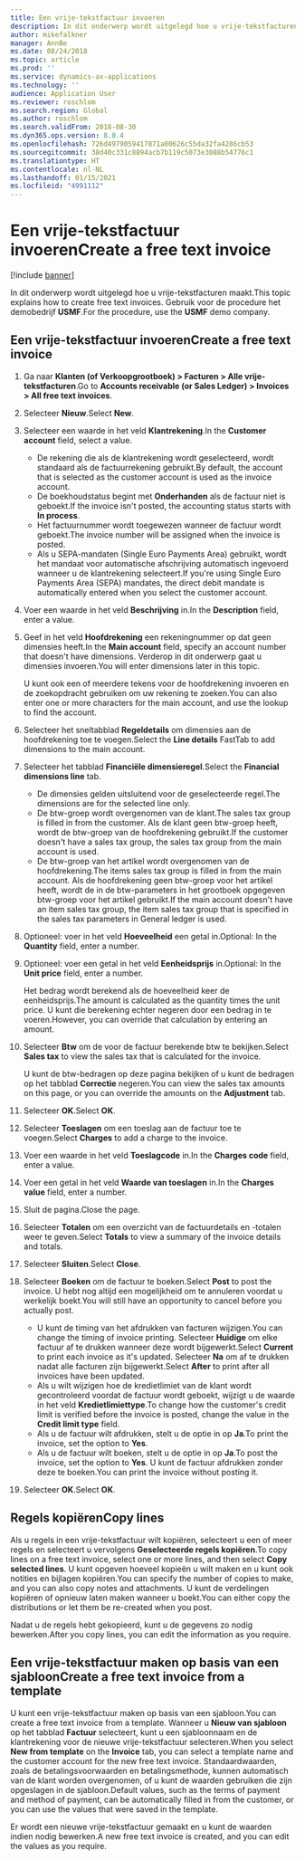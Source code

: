 ```yaml
---
title: Een vrije-tekstfactuur invoeren
description: In dit onderwerp wordt uitgelegd hoe u vrije-tekstfacturen maakt.
author: mikefalkner
manager: AnnBe
ms.date: 08/24/2018
ms.topic: article
ms.prod: ''
ms.service: dynamics-ax-applications
ms.technology: ''
audience: Application User
ms.reviewer: roschlom
ms.search.region: Global
ms.author: roschlom
ms.search.validFrom: 2018-08-30
ms.dyn365.ops.version: 8.0.4
ms.openlocfilehash: 726d4979059417871a00626c55da32fa4286cb53
ms.sourcegitcommit: 38d40c331c8894acb7b119c5073e3088b54776c1
ms.translationtype: HT
ms.contentlocale: nl-NL
ms.lasthandoff: 01/15/2021
ms.locfileid: "4991112"
---
```

# <a name="create-a-free-text-invoice"></a><span data-ttu-id="04e19-103">Een vrije-tekstfactuur invoeren</span><span class="sxs-lookup"><span data-stu-id="04e19-103">Create a free text invoice</span></span>

[!include [banner](../includes/banner.md)]

<span data-ttu-id="04e19-104">In dit onderwerp wordt uitgelegd hoe u vrije-tekstfacturen maakt.</span><span class="sxs-lookup"><span data-stu-id="04e19-104">This topic explains how to create free text invoices.</span></span> <span data-ttu-id="04e19-105">Gebruik voor de procedure het demobedrijf **USMF**.</span><span class="sxs-lookup"><span data-stu-id="04e19-105">For the procedure, use the **USMF** demo company.</span></span>

## <a name="create-a-free-text-invoice"></a><span data-ttu-id="04e19-106">Een vrije-tekstfactuur invoeren</span><span class="sxs-lookup"><span data-stu-id="04e19-106">Create a free text invoice</span></span>

1. <span data-ttu-id="04e19-107">Ga naar **Klanten (of Verkoopgrootboek) \> Facturen \> Alle vrije-tekstfacturen**.</span><span class="sxs-lookup"><span data-stu-id="04e19-107">Go to **Accounts receivable (or Sales Ledger) \> Invoices \> All free text invoices**.</span></span>
2. <span data-ttu-id="04e19-108">Selecteer **Nieuw**.</span><span class="sxs-lookup"><span data-stu-id="04e19-108">Select **New**.</span></span>
3. <span data-ttu-id="04e19-109">Selecteer een waarde in het veld **Klantrekening**.</span><span class="sxs-lookup"><span data-stu-id="04e19-109">In the **Customer account** field, select a value.</span></span>

    * <span data-ttu-id="04e19-110">De rekening die als de klantrekening wordt geselecteerd, wordt standaard als de factuurrekening gebruikt.</span><span class="sxs-lookup"><span data-stu-id="04e19-110">By default, the account that is selected as the customer account is used as the invoice account.</span></span>
    * <span data-ttu-id="04e19-111">De boekhoudstatus begint met **Onderhanden** als de factuur niet is geboekt.</span><span class="sxs-lookup"><span data-stu-id="04e19-111">If the invoice isn't posted, the accounting status starts with **In process**.</span></span>
    * <span data-ttu-id="04e19-112">Het factuurnummer wordt toegewezen wanneer de factuur wordt geboekt.</span><span class="sxs-lookup"><span data-stu-id="04e19-112">The invoice number will be assigned when the invoice is posted.</span></span>
    * <span data-ttu-id="04e19-113">Als u SEPA-mandaten (Single Euro Payments Area) gebruikt, wordt het mandaat voor automatische afschrijving automatisch ingevoerd wanneer u de klantrekening selecteert.</span><span class="sxs-lookup"><span data-stu-id="04e19-113">If you're using Single Euro Payments Area (SEPA) mandates, the direct debit mandate is automatically entered when you select the customer account.</span></span>

4. <span data-ttu-id="04e19-114">Voer een waarde in het veld **Beschrijving** in.</span><span class="sxs-lookup"><span data-stu-id="04e19-114">In the **Description** field, enter a value.</span></span>
5. <span data-ttu-id="04e19-115">Geef in het veld **Hoofdrekening** een rekeningnummer op dat geen dimensies heeft.</span><span class="sxs-lookup"><span data-stu-id="04e19-115">In the **Main account** field, specify an account number that doesn't have dimensions.</span></span> <span data-ttu-id="04e19-116">Verderop in dit onderwerp gaat u dimensies invoeren.</span><span class="sxs-lookup"><span data-stu-id="04e19-116">You will enter dimensions later in this topic.</span></span>

    <span data-ttu-id="04e19-117">U kunt ook een of meerdere tekens voor de hoofdrekening invoeren en de zoekopdracht gebruiken om uw rekening te zoeken.</span><span class="sxs-lookup"><span data-stu-id="04e19-117">You can also enter one or more characters for the main account, and use the lookup to find the account.</span></span>

6. <span data-ttu-id="04e19-118">Selecteer het sneltabblad **Regeldetails** om dimensies aan de hoofdrekening toe te voegen.</span><span class="sxs-lookup"><span data-stu-id="04e19-118">Select the **Line details** FastTab to add dimensions to the main account.</span></span>
7. <span data-ttu-id="04e19-119">Selecteer het tabblad **Financiële dimensieregel**.</span><span class="sxs-lookup"><span data-stu-id="04e19-119">Select the **Financial dimensions line** tab.</span></span>

    * <span data-ttu-id="04e19-120">De dimensies gelden uitsluitend voor de geselecteerde regel.</span><span class="sxs-lookup"><span data-stu-id="04e19-120">The dimensions are for the selected line only.</span></span>
    * <span data-ttu-id="04e19-121">De btw-groep wordt overgenomen van de klant.</span><span class="sxs-lookup"><span data-stu-id="04e19-121">The sales tax group is filled in from the customer.</span></span> <span data-ttu-id="04e19-122">Als de klant geen btw-groep heeft, wordt de btw-groep van de hoofdrekening gebruikt.</span><span class="sxs-lookup"><span data-stu-id="04e19-122">If the customer doesn't have a sales tax group, the sales tax group from the main account is used.</span></span>
    * <span data-ttu-id="04e19-123">De btw-groep van het artikel wordt overgenomen van de hoofdrekening.</span><span class="sxs-lookup"><span data-stu-id="04e19-123">The items sales tax group is filled in from the main account.</span></span> <span data-ttu-id="04e19-124">Als de hoofdrekening geen btw-groep voor het artikel heeft, wordt de in de btw-parameters in het grootboek opgegeven btw-groep voor het artikel gebruikt.</span><span class="sxs-lookup"><span data-stu-id="04e19-124">If the main account doesn't have an item sales tax group, the item sales tax group that is specified in the sales tax parameters in General ledger is used.</span></span>

8. <span data-ttu-id="04e19-125">Optioneel: voer in het veld **Hoeveelheid** een getal in.</span><span class="sxs-lookup"><span data-stu-id="04e19-125">Optional: In the **Quantity** field, enter a number.</span></span>
9. <span data-ttu-id="04e19-126">Optioneel: voer een getal in het veld **Eenheidsprijs** in.</span><span class="sxs-lookup"><span data-stu-id="04e19-126">Optional: In the **Unit price** field, enter a number.</span></span>

    <span data-ttu-id="04e19-127">Het bedrag wordt berekend als de hoeveelheid keer de eenheidsprijs.</span><span class="sxs-lookup"><span data-stu-id="04e19-127">The amount is calculated as the quantity times the unit price.</span></span> <span data-ttu-id="04e19-128">U kunt die berekening echter negeren door een bedrag in te voeren.</span><span class="sxs-lookup"><span data-stu-id="04e19-128">However, you can override that calculation by entering an amount.</span></span>

10. <span data-ttu-id="04e19-129">Selecteer **Btw** om de voor de factuur berekende btw te bekijken.</span><span class="sxs-lookup"><span data-stu-id="04e19-129">Select **Sales tax** to view the sales tax that is calculated for the invoice.</span></span>

    <span data-ttu-id="04e19-130">U kunt de btw-bedragen op deze pagina bekijken of u kunt de bedragen op het tabblad **Correctie** negeren.</span><span class="sxs-lookup"><span data-stu-id="04e19-130">You can view the sales tax amounts on this page, or you can override the amounts on the **Adjustment** tab.</span></span>

11. <span data-ttu-id="04e19-131">Selecteer **OK**.</span><span class="sxs-lookup"><span data-stu-id="04e19-131">Select **OK**.</span></span>
12. <span data-ttu-id="04e19-132">Selecteer **Toeslagen** om een toeslag aan de factuur toe te voegen.</span><span class="sxs-lookup"><span data-stu-id="04e19-132">Select **Charges** to add a charge to the invoice.</span></span>
13. <span data-ttu-id="04e19-133">Voer een waarde in het veld **Toeslagcode** in.</span><span class="sxs-lookup"><span data-stu-id="04e19-133">In the **Charges code** field, enter a value.</span></span>
14. <span data-ttu-id="04e19-134">Voer een getal in het veld **Waarde van toeslagen** in.</span><span class="sxs-lookup"><span data-stu-id="04e19-134">In the **Charges value** field, enter a number.</span></span>
15. <span data-ttu-id="04e19-135">Sluit de pagina.</span><span class="sxs-lookup"><span data-stu-id="04e19-135">Close the page.</span></span>
16. <span data-ttu-id="04e19-136">Selecteer **Totalen** om een overzicht van de factuurdetails en -totalen weer te geven.</span><span class="sxs-lookup"><span data-stu-id="04e19-136">Select **Totals** to view a summary of the invoice details and totals.</span></span>
17. <span data-ttu-id="04e19-137">Selecteer **Sluiten**.</span><span class="sxs-lookup"><span data-stu-id="04e19-137">Select **Close**.</span></span>
18. <span data-ttu-id="04e19-138">Selecteer **Boeken** om de factuur te boeken.</span><span class="sxs-lookup"><span data-stu-id="04e19-138">Select **Post** to post the invoice.</span></span> <span data-ttu-id="04e19-139">U hebt nog altijd een mogelijkheid om te annuleren voordat u werkelijk boekt.</span><span class="sxs-lookup"><span data-stu-id="04e19-139">You will still have an opportunity to cancel before you actually post.</span></span>

    * <span data-ttu-id="04e19-140">U kunt de timing van het afdrukken van facturen wijzigen.</span><span class="sxs-lookup"><span data-stu-id="04e19-140">You can change the timing of invoice printing.</span></span> <span data-ttu-id="04e19-141">Selecteer **Huidige** om elke factuur af te drukken wanneer deze wordt bijgewerkt.</span><span class="sxs-lookup"><span data-stu-id="04e19-141">Select **Current** to print each invoice as it's updated.</span></span> <span data-ttu-id="04e19-142">Selecteer **Na** om af te drukken nadat alle facturen zijn bijgewerkt.</span><span class="sxs-lookup"><span data-stu-id="04e19-142">Select **After** to print after all invoices have been updated.</span></span>
    * <span data-ttu-id="04e19-143">Als u wilt wijzigen hoe de kredietlimiet van de klant wordt gecontroleerd voordat de factuur wordt geboekt, wijzigt u de waarde in het veld **Kredietlimiettype**.</span><span class="sxs-lookup"><span data-stu-id="04e19-143">To change how the customer's credit limit is verified before the invoice is posted, change the value in the **Credit limit type** field.</span></span>
    * <span data-ttu-id="04e19-144">Als u de factuur wilt afdrukken, stelt u de optie in op **Ja**.</span><span class="sxs-lookup"><span data-stu-id="04e19-144">To print the invoice, set the option to **Yes**.</span></span>
    * <span data-ttu-id="04e19-145">Als u de factuur wilt boeken, stelt u de optie in op **Ja**.</span><span class="sxs-lookup"><span data-stu-id="04e19-145">To post the invoice, set the option to **Yes**.</span></span> <span data-ttu-id="04e19-146">U kunt de factuur afdrukken zonder deze te boeken.</span><span class="sxs-lookup"><span data-stu-id="04e19-146">You can print the invoice without posting it.</span></span>

19. <span data-ttu-id="04e19-147">Selecteer **OK**.</span><span class="sxs-lookup"><span data-stu-id="04e19-147">Select **OK**.</span></span>

## <a name="copy-lines"></a><span data-ttu-id="04e19-148">Regels kopiëren</span><span class="sxs-lookup"><span data-stu-id="04e19-148">Copy lines</span></span>
<span data-ttu-id="04e19-149">Als u regels in een vrije-tekstfactuur wilt kopiëren, selecteert u een of meer regels en selecteert u vervolgens **Geselecteerde regels kopiëren**.</span><span class="sxs-lookup"><span data-stu-id="04e19-149">To copy lines on a free text invoice, select one or more lines, and then select **Copy selected lines**.</span></span> <span data-ttu-id="04e19-150">U kunt opgeven hoeveel kopieën u wilt maken en u kunt ook notities en bijlagen kopiëren.</span><span class="sxs-lookup"><span data-stu-id="04e19-150">You can specify the number of copies to make, and you can also copy notes and attachments.</span></span> <span data-ttu-id="04e19-151">U kunt de verdelingen kopiëren of opnieuw laten maken wanneer u boekt.</span><span class="sxs-lookup"><span data-stu-id="04e19-151">You can either copy the distributions or let them be re-created when you post.</span></span>

<span data-ttu-id="04e19-152">Nadat u de regels hebt gekopieerd, kunt u de gegevens zo nodig bewerken.</span><span class="sxs-lookup"><span data-stu-id="04e19-152">After you copy lines, you can edit the information as you require.</span></span>

## <a name="create-a-free-text-invoice-from-a-template"></a><span data-ttu-id="04e19-153">Een vrije-tekstfactuur maken op basis van een sjabloon</span><span class="sxs-lookup"><span data-stu-id="04e19-153">Create a free text invoice from a template</span></span>
<span data-ttu-id="04e19-154">U kunt een vrije-tekstfactuur maken op basis van een sjabloon.</span><span class="sxs-lookup"><span data-stu-id="04e19-154">You can create a free text invoice from a template.</span></span> <span data-ttu-id="04e19-155">Wanneer u **Nieuw van sjabloon** op het tabblad **Factuur** selecteert, kunt u een sjabloonnaam en de klantrekening voor de nieuwe vrije-tekstfactuur selecteren.</span><span class="sxs-lookup"><span data-stu-id="04e19-155">When you select **New from template** on the **Invoice** tab, you can select a template name and the customer account for the new free text invoice.</span></span> <span data-ttu-id="04e19-156">Standaardwaarden, zoals de betalingsvoorwaarden en betalingsmethode, kunnen automatisch van de klant worden overgenomen, of u kunt de waarden gebruiken die zijn opgeslagen in de sjabloon.</span><span class="sxs-lookup"><span data-stu-id="04e19-156">Default values, such as the terms of payment and method of payment, can be automatically filled in from the customer, or you can use the values that were saved in the template.</span></span>

<span data-ttu-id="04e19-157">Er wordt een nieuwe vrije-tekstfactuur gemaakt en u kunt de waarden indien nodig bewerken.</span><span class="sxs-lookup"><span data-stu-id="04e19-157">A new free text invoice is created, and you can edit the values as you require.</span></span>
